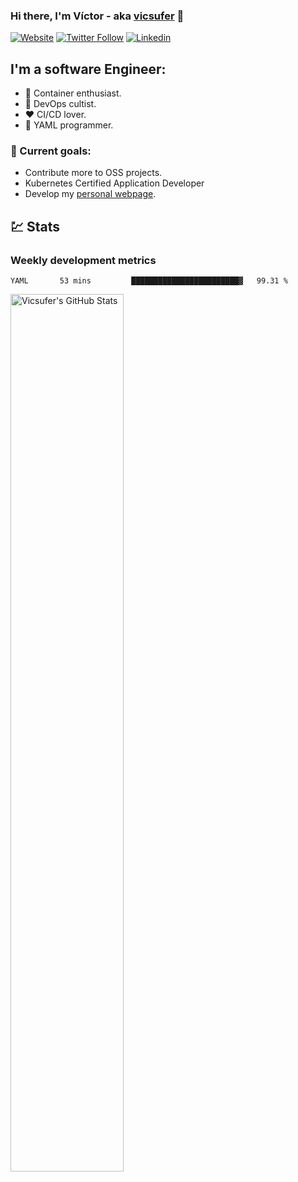 ### Hi there, I'm Víctor - aka [vicsufer][website] 👋

[![Website](https://img.shields.io/website?label=vicsufer.dev&style=for-the-badge&url=https%3A%2F%2Fvicsufer.dev)](https://vicsufer.dev)
[![Twitter Follow](https://img.shields.io/twitter/follow/vicsufer?color=1DA1F2&logo=twitter&style=for-the-badge)](https://twitter.com/intent/follow?original_referer=https%3A%2F%2Fgithub.com%2Fvicsufer&screen_name=vicsufer)
[![Linkedin](https://img.shields.io/badge/linkedin-%230077B5.svg?&style=for-the-badge&logo=linkedin&logoColor=white)](https://linkedin.com/in/vicsufer)

  
## I'm a software Engineer:
- :whale: Container enthusiast.
- :memo: DevOps cultist.
- :heart: CI/CD lover.
- :clown_face: YAML programmer.

### :dart: Current goals:
- Contribute more to OSS projects.
- Kubernetes Certified Application Developer
- Develop my [personal webpage][website].

## :chart: Stats
### Weekly development metrics 
<!--START_SECTION:waka-->
```text
YAML       53 mins         ████████████████████████▓   99.31 % 
```
<!--END_SECTION:waka-->

<img width="60%" align="left" alt="Vicsufer's GitHub Stats" src="https://github-readme-stats.codestackr.vercel.app/api?username=vicsufer&show_icons=true&hide_border=true" />




[website]: https://vicsufer.dev
[twitter]: https://twitter.com/vicsufer
[linkedin]: https://linkedin.com/in/vicsufer
